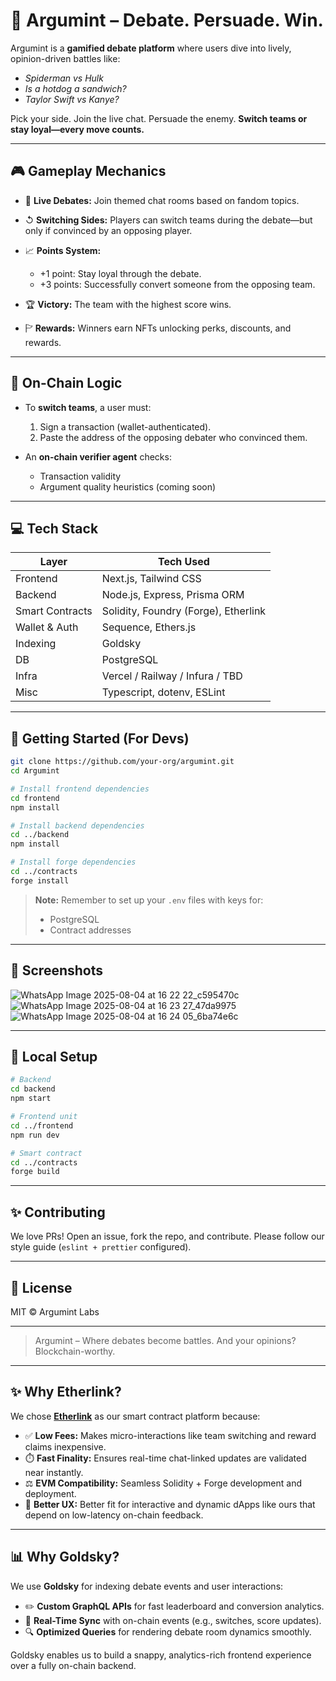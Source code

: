 # 🧠 Argumint – Debate. Persuade. Win.

Argumint is a **gamified debate platform** where users dive into lively, opinion-driven battles like:

* *Spiderman vs Hulk*
* *Is a hotdog a sandwich?*
* *Taylor Swift vs Kanye?*

Pick your side. Join the live chat. Persuade the enemy. **Switch teams or stay loyal—every move counts.**

---

## 🎮 Gameplay Mechanics

* 💬 **Live Debates:** Join themed chat rooms based on fandom topics.
* ↺ **Switching Sides:** Players can switch teams during the debate—but only if convinced by an opposing player.
* 📈 **Points System:**

  * +1 point: Stay loyal through the debate.
  * +3 points: Successfully convert someone from the opposing team.
* 🏆 **Victory:** The team with the highest score wins.
* 🏱 **Rewards:** Winners earn NFTs unlocking perks, discounts, and rewards.

---

## 🔐 On-Chain Logic

* To **switch teams**, a user must:

  1. Sign a transaction (wallet-authenticated).
  2. Paste the address of the opposing debater who convinced them.
* An **on-chain verifier agent** checks:

  * Transaction validity
  * Argument quality heuristics (coming soon)

---

## 💻 Tech Stack

| Layer           | Tech Used                            |
| --------------- | ------------------------------------ |
| Frontend        | Next.js, Tailwind CSS                |
| Backend         | Node.js, Express, Prisma ORM         |
| Smart Contracts | Solidity, Foundry (Forge), Etherlink |
| Wallet & Auth   | Sequence, Ethers.js                  |
| Indexing        | Goldsky                              |
| DB              | PostgreSQL                           |
| Infra           | Vercel / Railway / Infura / TBD      |
| Misc            | Typescript, dotenv, ESLint           |

---

## 🚀 Getting Started (For Devs)

```bash
git clone https://github.com/your-org/argumint.git
cd Argumint

# Install frontend dependencies
cd frontend
npm install

# Install backend dependencies
cd ../backend
npm install

# Install forge dependencies
cd ../contracts
forge install
```

> **Note:** Remember to set up your `.env` files with keys for:
>
> * PostgreSQL
> * Contract addresses

---

## 📸 Screenshots

![WhatsApp Image 2025-08-04 at 16 22 22\_c595470c](https://github.com/user-attachments/assets/5b519839-f9f3-41f6-ae28-9271e97774e6)
![WhatsApp Image 2025-08-04 at 16 23 27\_47da9975](https://github.com/user-attachments/assets/96203d14-2616-4e13-a14b-b379b7d7885e)
![WhatsApp Image 2025-08-04 at 16 24 05\_6ba74e6c](https://github.com/user-attachments/assets/fe7b9334-def7-4fb0-98ca-496a1239189f)

---

## 🧪 Local Setup

```bash
# Backend
cd backend
npm start

# Frontend unit
cd ../frontend
npm run dev

# Smart contract
cd ../contracts
forge build
```

---

## ✨ Contributing

We love PRs! Open an issue, fork the repo, and contribute. Please follow our style guide (`eslint + prettier` configured).

---

## 📜 License

MIT © Argumint Labs

---

> Argumint – Where debates become battles. And your opinions? Blockchain-worthy.

---

## ✨ Why Etherlink?

We chose **[Etherlink](https://etherlink.com/)** as our smart contract platform because:

* ✅ **Low Fees:** Makes micro-interactions like team switching and reward claims inexpensive.
* ⏱️ **Fast Finality:** Ensures real-time chat-linked updates are validated near instantly.
* ⚖️ **EVM Compatibility:** Seamless Solidity + Forge development and deployment.
* 🫶 **Better UX:** Better fit for interactive and dynamic dApps like ours that depend on low-latency on-chain feedback.

---

## 📊 Why Goldsky?

We use **Goldsky** for indexing debate events and user interactions:

* ✏️ **Custom GraphQL APIs** for fast leaderboard and conversion analytics.
* 🚀 **Real-Time Sync** with on-chain events (e.g., switches, score updates).
* 🔍 **Optimized Queries** for rendering debate room dynamics smoothly.

Goldsky enables us to build a snappy, analytics-rich frontend experience over a fully on-chain backend.
